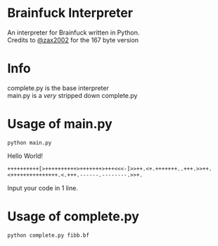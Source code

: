 # Brainfuck Interpreter
An interpreter for Brainfuck written in Python.  
Credits to [@zax2002](https://github.com/zax2002) for the 167 byte version 
# Info
complete.py is the base interpreter  
main.py is a _very_ stripped down complete.py   

# Usage of main.py
```
python main.py
```
Hello World!
```
++++++++++[>++++++++++>+++++++>+++<<<-]>>++.<+.+++++++..+++.>>++.<+++++++++++++++.<.+++.------.--------.>>+.
```
Input your code in 1 line.
# Usage of complete.py
```
python complete.py fibb.bf
```
